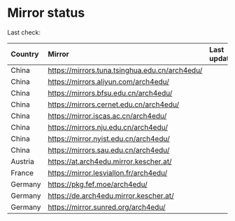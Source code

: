 <script src="./time.js"></script>
# Mirror status
Last check: <script type="text/javascript">localize(1704720124.4390738);</script>

|Country|Mirror|Last update|
|:------|:-----|:----------|
|China|https://mirrors.tuna.tsinghua.edu.cn/arch4edu/|<script type="text/javascript">localize(1704695520);</script>|
|China|https://mirrors.aliyun.com/arch4edu/|<script type="text/javascript">localize(1704695520);</script>|
|China|https://mirrors.bfsu.edu.cn/arch4edu/|<script type="text/javascript">localize(1704695520);</script>|
|China|https://mirrors.cernet.edu.cn/arch4edu/|<script type="text/javascript">localize(1704695520);</script>|
|China|https://mirror.iscas.ac.cn/arch4edu/|<script type="text/javascript">localize(1704695520);</script>|
|China|https://mirrors.nju.edu.cn/arch4edu/|<script type="text/javascript">localize(1704652217);</script>|
|China|https://mirror.nyist.edu.cn/arch4edu/|<script type="text/javascript">localize(1704695520);</script>|
|China|https://mirrors.sau.edu.cn/arch4edu/|<script type="text/javascript">localize(1704652217);</script>|
|Austria|https://at.arch4edu.mirror.kescher.at/|<script type="text/javascript">localize(1704695520);</script>|
|France|https://mirror.lesviallon.fr/arch4edu/|<script type="text/javascript">localize(1704695520);</script>|
|Germany|https://pkg.fef.moe/arch4edu/|<script type="text/javascript">localize(1704695520);</script>|
|Germany|https://de.arch4edu.mirror.kescher.at/|<script type="text/javascript">localize(1704695520);</script>|
|Germany|https://mirror.sunred.org/arch4edu/|<script type="text/javascript">localize(1704695520);</script>|

<script src="./tablefilter/tablefilter.js"></script>
<script src="./table.js"></script>